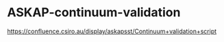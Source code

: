 # ASKAP-continuum-validation
https://confluence.csiro.au/display/askapsst/Continuum+validation+script
